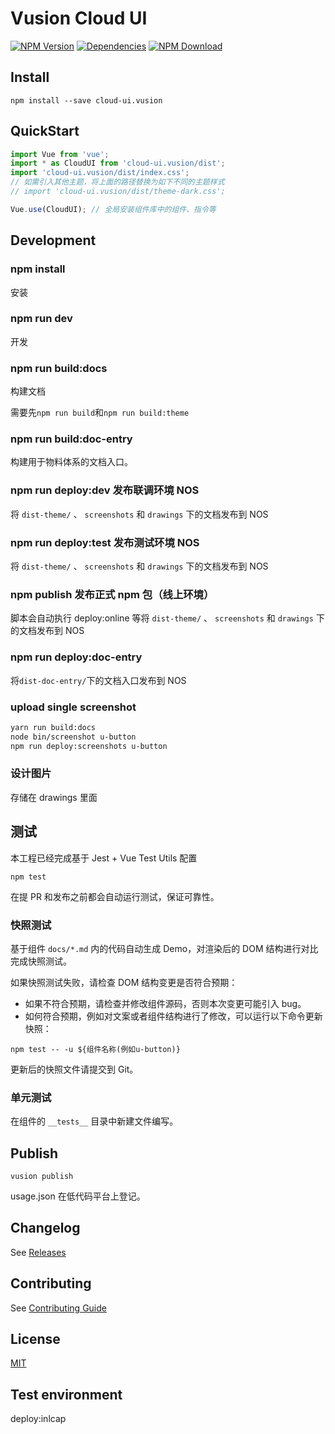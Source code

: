 # Vusion Cloud UI 

[![NPM Version][npm-img]][npm-url]
[![Dependencies][david-img]][david-url]
[![NPM Download][download-img]][download-url]

[npm-img]: http://img.shields.io/npm/v/cloud-ui.vusion.svg?style=flat-square
[npm-url]: http://npmjs.org/package/cloud-ui.vusion
[david-img]: http://img.shields.io/david/vusion/cloud-ui.svg?style=flat-square
[david-url]: https://david-dm.org/vusion/cloud-ui
[download-img]: https://img.shields.io/npm/dm/cloud-ui.vusion.svg?style=flat-square
[download-url]: https://npmjs.org/package/cloud-ui.vusion

## Install
``` shell
npm install --save cloud-ui.vusion
```

## QuickStart

``` javascript
import Vue from 'vue';
import * as CloudUI from 'cloud-ui.vusion/dist';
import 'cloud-ui.vusion/dist/index.css';
// 如需引入其他主题，将上面的路径替换为如下不同的主题样式
// import 'cloud-ui.vusion/dist/theme-dark.css';

Vue.use(CloudUI); // 全局安装组件库中的组件、指令等
```

## Development

### npm install

安装

### npm run dev

开发

### npm run build:docs

构建文档

需要先`npm run build`和`npm run build:theme`

### npm run build:doc-entry

构建用于物料体系的文档入口。

### npm run deploy:dev 发布联调环境 NOS

将 `dist-theme/` 、 `screenshots` 和 `drawings` 下的文档发布到 NOS

### npm run deploy:test 发布测试环境 NOS

将 `dist-theme/` 、 `screenshots` 和 `drawings` 下的文档发布到 NOS

### npm publish 发布正式 npm 包（线上环境）

脚本会自动执行 deploy:online 等将 `dist-theme/` 、 `screenshots` 和 `drawings` 下的文档发布到 NOS

### npm run deploy:doc-entry

将`dist-doc-entry/`下的文档入口发布到 NOS

### upload single screenshot

```sh
yarn run build:docs
node bin/screenshot u-button
npm run deploy:screenshots u-button
```

### 设计图片

存储在 drawings 里面

## 测试

本工程已经完成基于 Jest + Vue Test Utils 配置

```
npm test
```

在提 PR 和发布之前都会自动运行测试，保证可靠性。

### 快照测试

基于组件 `docs/*.md` 内的代码自动生成 Demo，对渲染后的 DOM 结构进行对比完成快照测试。

如果快照测试失败，请检查 DOM 结构变更是否符合预期：

* 如果不符合预期，请检查并修改组件源码，否则本次变更可能引入 bug。
* 如何符合预期，例如对文案或者组件结构进行了修改，可以运行以下命令更新快照：

```
npm test -- -u ${组件名称(例如u-button)}
```

更新后的快照文件请提交到 Git。

### 单元测试

在组件的 `__tests__` 目录中新建文件编写。

## Publish

```
vusion publish
```

usage.json 在低代码平台上登记。

## Changelog

See [Releases](https://github.com/vusion/cloud-ui/releases)

## Contributing

See [Contributing Guide](https://github.com/vusion/DOCUMENTATION/issues/8)

## License

[MIT](LICENSE)

## Test environment

deploy:inlcap
